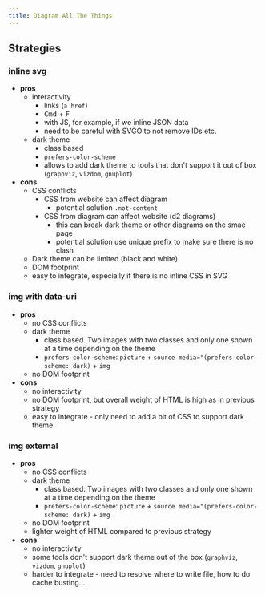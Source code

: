 ```yaml
---
title: Diagram All The Things
---
```


## Strategies

### inline svg

- **pros**
  - interactivity
    - links (`a href`)
    - <Kbd>Cmd</kbd> + <Kbd>F</kbd>
    - with JS, for example, if we inline JSON data
    - need to be careful with SVGO to not remove IDs etc.
  - dark theme
    - class based
    - `prefers-color-scheme`
    - allows to add dark theme to tools that don't support it out of box (`graphviz`, `vizdom`, `gnuplot`)
- **cons**
  - CSS conflicts
    - CSS from website can affect diagram
      - potential solution `.not-content`
    - CSS from diagram can affect website (d2 diagrams)
      - this can break dark theme or other diagrams on the smae page
      - potential solution use unique prefix to make sure there is no clash
  - Dark theme can be limited (black and white)
  - DOM footprint
  - easy to integrate, especially if there is no inline CSS in SVG

### img with data-uri

- **pros**
  - no CSS conflicts
  - dark theme
    - class based. Two images with two classes and only one shown at a time depending on the theme
    - `prefers-color-scheme`: `picture` + `source media="(prefers-color-scheme: dark)` + `img`
  - no DOM footprint
- **cons**
  - no interactivity
  - no DOM footprint, but overall weight of HTML is high as in previous strategy
  - easy to integrate - only need to add a bit of CSS to support dark theme

### img external

- **pros**
  - no CSS conflicts
  - dark theme
    - class based. Two images with two classes and only one shown at a time depending on the theme
    - `prefers-color-scheme`: `picture` + `source media="(prefers-color-scheme: dark)` + `img`
  - no DOM footprint
  - lighter weight of HTML compared to previous strategy
- **cons**
  - no interactivity
  - some tools don't support dark theme out of the box (`graphviz`, `vizdom`, `gnuplot`)
  - harder to integrate - need to resolve where to write file, how to do cache busting...
